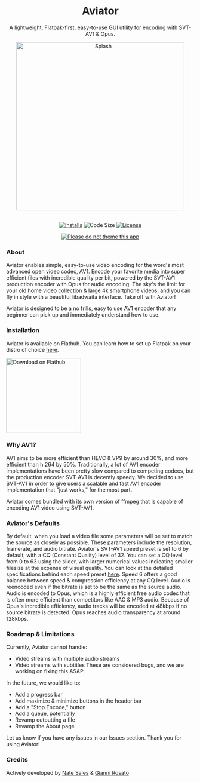 <div align="center">
<h1>Aviator</h1>

A lightweight, Flatpak-first, easy-to-use GUI utility for encoding with SVT-AV1 & Opus.

<img src="assets/aviator_splash2.avif" alt="Splash" width=450/>
<br>
<br>

[![Installs](https://img.shields.io/flathub/downloads/net.natesales.Aviator?style=for-the-badge)](https://flathub.org/apps/details/net.natesales.Aviator)
![Code Size](https://img.shields.io/github/languages/code-size/natesales/aviator?style=for-the-badge)
[![License](https://img.shields.io/github/license/natesales/q?style=for-the-badge)](https://raw.githubusercontent.com/natesales/q/main/LICENSE)

[![Please do not theme this app](https://stopthemingmy.app/badge.svg)](https://stopthemingmy.app)
</div>

### About

Aviator enables simple, easy-to-use video encoding for the word's most advanced open video codec, AV1. Encode your favorite media into super efficient files with incredible quality per bit, powered by the SVT-AV1 production encoder with Opus for audio encoding. The sky's the limit for your old home video collection &amp; large 4k smartphone videos, and you can fly in style with a beautiful libadwaita interface. Take off with Aviator!

Aviator is designed to be a no frills, easy to use AV1 encoder that any beginner can pick up and immediately understand how to use. 

### Installation

Aviator is available on Flathub. You can learn how to set up Flatpak on your distro of choice [here](https://flatpak.org/setup/).

<a href="https://flathub.org/apps/details/com.rafaelmardojai.Blanket"><img width="200" alt="Download on Flathub" src="https://flathub.org/assets/badges/flathub-badge-en.png"/></a>

### Why AV1?

AV1 aims to be more efficient than HEVC & VP9 by around 30%, and more efficient than h.264 by 50%. Traditionally, a lot of AV1 encoder implementations have been pretty slow compared to competing codecs, but the production encoder SVT-AV1 is decently speedy. We decided to use SVT-AV1 in order to give users a scalable and fast AV1 encoder implementation that "just works," for the most part.

Aviator comes bundled with its own version of ffmpeg that is capable of encoding AV1 video using SVT-AV1.

### Aviator's Defaults

By default, when you load a video file some parameters will be set to match the source as closely as possible. These parameters include the resolution, framerate, and audio bitrate. Aviator's SVT-AV1 speed preset is set to 6 by default, with a CQ (Constant Quality) level of 32. You can set a CQ level from 0 to 63 using the slider, with larger numerical values indicating smaller filesize at the expense of visual quality. You can look at the detailed specifications behind each speed preset [here](https://gitlab.com/AOMediaCodec/SVT-AV1/-/blob/master/Docs/CommonQuestions.md#what-presets-do). Speed 6 offers a good balance between speed & compression efficiency at any CQ level. Audio is reencoded even if the bitrate is set to be the same as the source audio. Audio is encoded to Opus, which is a highly efficient free audio codec that is often more efficient than competitors like AAC & MP3 audio. Because of Opus's incredible efficiency, audio tracks will be encoded at 48kbps if no source bitrate is detected. Opus reaches audio transparency at around 128kbps.

### Roadmap & Limitations

Currently, Aviator cannot handle:
- Video streams with multiple audio streams
- Video streams with subtitles
These are considered bugs, and we are working on fixing this ASAP.

In the future, we would like to:
- Add a progress bar
- Add maximize & minimize buttons in the header bar
- Add a "Stop Encode," button
- Add a queue, potentially
- Revamp outputting a file
- Revamp the About page

Let us know if you have any issues in our Issues section. Thank you for using Aviator!

### Credits

Actively developed by [Nate Sales](https://github.com/natesales/) & [Gianni Rosato](https://github.com/Amateurintheflesh/)
